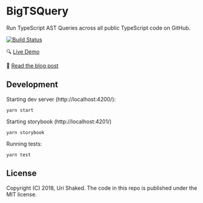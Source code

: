 # BigTSQuery

Run TypeScript AST Queries across all public TypeScript code on GitHub.

[![Build Status](https://travis-ci.org/urish/bigtsquery.svg?branch=master)](https://travis-ci.org/urish/bigtsquery)

🔍 [Live Demo](https://bigtsquery.firebaseapp.com/)

📖 [Read the blog post](https://medium.com/@urish/yes-i-compiled-1-000-000-typescript-files-in-under-40-seconds-this-is-how-6429a665999c)

## Development

Starting dev server (http://localhost:4200/):

    yarn start

Starting storybook (http://localhost:4201/)

    yarn storybook

Running tests:

    yarn test

## License

Copyright (C) 2018, Uri Shaked. The code in this repo is published under the MIT license.
